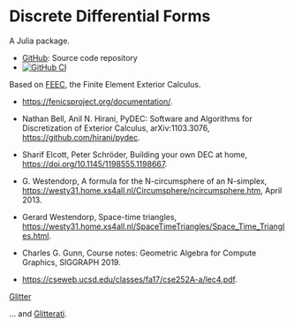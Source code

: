 # Discrete Differential Forms

A Julia package.

* [GitHub](https://github.com/eschnett/DDF.jl): Source code repository
* [![GitHub CI](https://github.com/eschnett/DDF.jl/workflows/CI/badge.svg)](https://github.com/eschnett/DDF.jl/actions)

Based on [FEEC](http://www-users.math.umn.edu/~arnold/), the Finite
Element Exterior Calculus.

- <https://fenicsproject.org/documentation/>.

- Nathan Bell, Anil N. Hirani, PyDEC: Software and Algorithms for
  Discretization of Exterior Calculus, arXiv:1103.3076,
  <https://github.com/hirani/pydec>.

- Sharif Elcott, Peter Schröder, Building your own DEC at home,
  <https://doi.org/10.1145/1198555.1198667>.

- G. Westendorp, A formula for the N-circumsphere of an N-simplex,
  <https://westy31.home.xs4all.nl/Circumsphere/ncircumsphere.htm>,
  April 2013.

- Gerard Westendorp, Space-time triangles,
  <https://westy31.home.xs4all.nl/SpaceTimeTriangles/Space_Time_Triangles.html>.

- Charles G. Gunn, Course notes: Geometric Algebra for Compute
  Graphics, SIGGRAPH 2019.

- <https://cseweb.ucsd.edu/classes/fa17/cse252A-a/lec4.pdf>.



[Glitter](<https://en.wikipedia.org/wiki/Glitter>)

... and [Glitterati](https://songmeanings.com/songs/view/2890/).
